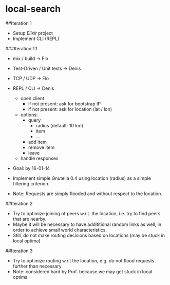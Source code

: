 # local-search

##Iteration 1

* Setup *Elixir* project
* Implement CLI (REPL)

###Iteration 1.1

* mix / build -> Flo
* Test-Driven / Unit tests -> Denis
* TCP / UDP -> Flo
* REPL / CLI -> Denis
    * open client
        * if not present: ask for bootstrap IP
        * if not present: ask for location (lat / lon) 
    * options: 
        * query
            - radius (default: 10 km)
            - item
            - ...
        * add item
        * remove item
        * leave
    * handle responses
* Goal: by 16-01-14

* Implement simple Gnutella 0.4 using location (radius) as a simple filtering criterion.
* Note: Requests are simply flooded and without respect to the location.

##Iteration 2

* Try to optimize joining of peers w.r.t. the location, i.e. try to find peers that are nearby.
* Maybe it will be necessary to have addititional random links as well, in order to achieve small world characteristics.
* Still, do not make routing decisions based on locations (may be stuck in local optima)

##Iteration 3
* Try to optimize routing w.r.t the location, e.g. do not flood requests further than necessary
* Note: considered hard by Prof. because we may get stuck in local optima